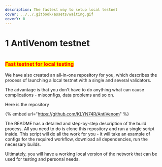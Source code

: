 ```yaml
---
description: The fastest way to setup local testnet
cover: ../../.gitbook/assets/waiting.gif
coverY: 0
---
```


# 1 AntiVenom testnet

<figure><img src="https://readme-typing-svg.herokuapp.com/?font=Major+Mono+Display&#x26;size=100&#x26;color=C20000&#x26;center=true&#x26;vCenter=true&#x26;width=500&#x26;height=200&#x26;lines=Klyntar" alt=""><figcaption></figcaption></figure>

### <mark style="color:red;">Fast testnet for local testing</mark>

We have also created an all-in-one repository for you, which describes the process of launching a local testnet with a single and several validators.

The advantage is that you don't have to do anything what can cause complications - misconfigs, data problems and so on.

Here is the repository

{% embed url="https://github.com/KLYN74R/AntiVenom" %}

The README has a detailed and step-by-step description of the build process. All you need to do is clone this repository and run a single script inside. This script will do all the work for you - it will take an example of configs for the required workflow, download all dependencies, run the necessary builds.

Ultimately, you will have a working local version of the network that can be used for testing and personal needs.
